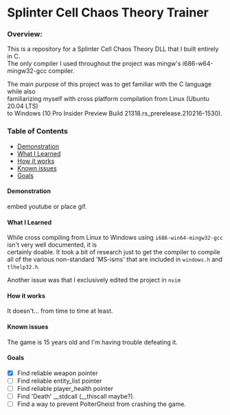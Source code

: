 # Splinter Cell Chaos Theory Trainer
  
### Overview:
This is a repository for a Splinter Cell Chaos Theory DLL that I built entirely in C.  
The only compiler I used throughout the project was mingw's i686-w64-mingw32-gcc compiler.  

The main purpose of this project was to get familiar with the C language while also  
familiarizing myself with cross platform compilation from Linux (Ubuntu 20.04 LTS)  
to Windows (10 Pro Insider Preview Build 21318.rs_prerelease.210216-1530).

### Table of Contents
  - [Demonstration](#demonstration)
  - [What I Learned](#what-i-learned)
  - [How it works](#how-it-works)
  - [Known issues](#known-issues)
  - [Goals](#Goals)
  
  
  
#### Demonstration
embed youtube or place gif.

#### What I Learned
While cross compiling from Linux to Windows using <code>i686-win64-mingw32-gcc</code> isn't very well documented, it is  
certainly doable. It took a bit of research just to get the compiler to compile  
all of the various non-standard 'MS-isms' that are included in <code>windows.h</code> and <code>tlhelp32.h</code>.

Another issue was that I exclusively edited the project in <code>nvim</code>


#### How it works
It doesn't... from time to time at least.

#### Known issues
The game is 15 years old and I'm having trouble defeating it.

#### Goals
 - [x] Find reliable weapon pointer
 - [ ] Find reliable entity_list pointer
 - [ ] Find reliable player_health pointer
 - [ ] Find 'Death' __stdcall (__thiscall maybe?).
 - [ ] Find a way to prevent PolterGheist from crashing the game.
